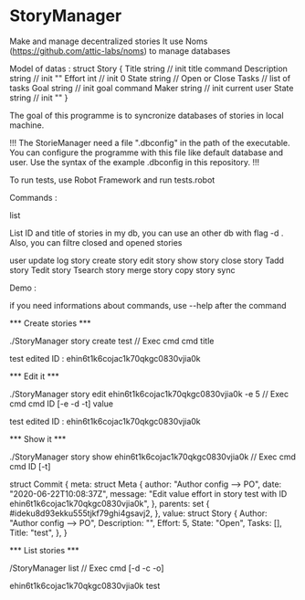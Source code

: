 # StoryManager

Make and manage decentralized stories
It use Noms (https://github.com/attic-labs/noms) to manage databases

Model of datas :
    struct Story {
        Title string        // init title command
	    Description string  // init ""
	    Effort int          // init 0
	    State string        // Open or Close
        Tasks               // list of tasks
            Goal  string    // init goal command
            Maker string    // init current user
            State string    // init ""
    }

The goal of this programme is to syncronize databases of stories in local machine.

!!!
The StorieManager need a file ".dbconfig" in the path of the executable. You can configure the programme with this file like default database and user.
Use the syntax of the example .dbconfig in this repository.
!!!

To run tests, use Robot Framework and run tests.robot

Commands :

list

List ID and title of stories in my db, you can use an other db with flag -d <dbTarget>. Also, you can filtre closed and opened stories

user
update
log
story create
story edit
story show
story close
story Tadd
story Tedit
story Tsearch
story merge
story copy
story sync


Demo :

if you need informations about commands, use --help after the command

*** Create stories ***

./StoryManager story create test        // Exec cmd cmd title

test edited
ID : ehin6t1k6cojac1k70qkgc0830vjia0k

*** Edit it ***

./StoryManager story edit ehin6t1k6cojac1k70qkgc0830vjia0k -e 5         // Exec cmd cmd ID [-e -d -t] value

test edited
ID : ehin6t1k6cojac1k70qkgc0830vjia0k

*** Show it ***

./StoryManager story show ehin6t1k6cojac1k70qkgc0830vjia0k              // Exec cmd cmd ID [-t]

struct Commit {
  meta: struct Meta {
    author: "Author config --> PO",
    date: "2020-06-22T10:08:37Z",
    message: "Edit value effort in story test with ID ehin6t1k6cojac1k70qkgc0830vjia0k",
  },
  parents: set {
    #ideku8d93ekku555tjkf79ghi4gsavj2,
  },
  value: struct Story {
    Author: "Author config --> PO",
    Description: "",
    Effort: 5,
    State: "Open",
    Tasks: [],
    Title: "test",
  },
}

*** List stories ***

/StoryManager list      // Exec cmd [-d -c -o]

ehin6t1k6cojac1k70qkgc0830vjia0k		test

